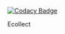 
[![Codacy Badge](https://api.codacy.com/project/badge/Grade/cb59a887e6a447ec9e2ef91119e3c1bf)](https://app.codacy.com/manual/thiagoltavares/Ecollect?utm_source=github.com&utm_medium=referral&utm_content=thiagoltavares/Ecollect&utm_campaign=Badge_Grade_Dashboard)

Ecollect

